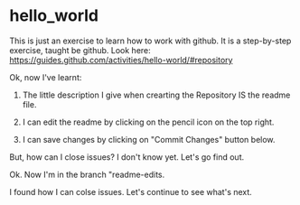 hello_world
===========

This is just an exercise to learn how to work with github. It is a step-by-step exercise, taught be github. Look here: https://guides.github.com/activities/hello-world/#repository

Ok, now I've learnt:

1. The little description I give when crearting the Repository IS the readme file.

2. I can edit the readme by clicking on the pencil icon on the top right.

3. I can save changes by clicking on "Commit Changes" button below.

But, how can I close issues? I don't know yet. Let's go find out.

Ok. Now I'm in the branch "readme-edits.

I found how I can colse issues. Let's continue to see what's next.
